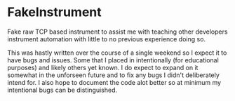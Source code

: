 # FakeInstrument
Fake raw TCP based instrument to assist me with teaching other developers instrument automation with little to no previous experience doing so.

This was hastly written over the course of a single weekend so I expect it to have bugs and issues.  Some that I placed in intentionally (for educational purposes) and likely others yet known.  I do expect to expand on it somewhat in the unforseen future and to fix any bugs I didn't deliberately intend for.  I also hope to document the code alot better so at minimum my intentional bugs can be distinguished.
